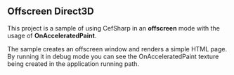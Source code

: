 ﻿## Offscreen Direct3D
This project is a sample of using CefSharp in an **offscreen** mode with the usage of **OnAcceleratedPaint**.

The sample creates an offscreen window and renders a simple HTML page. By running it in debug mode you can see the OnAcceleratedPaint texture being created in the application running path.